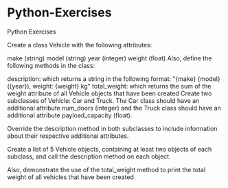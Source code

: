 # Python-Exercises
Python Exercises

Create a class Vehicle with the following attributes:

make (string)
model (string)
year (integer)
weight (float)
Also, define the following methods in the class:

description: which returns a string in the following format: "{make} {model} ({year}), weight: {weight} kg"
total_weight: which returns the sum of the weight attribute of all Vehicle objects that have been created
Create two subclasses of Vehicle: Car and Truck. The Car class should have an additional attribute num_doors (integer) and the Truck class should have an additional attribute payload_capacity (float).

Override the description method in both subclasses to include information about their respective additional attributes.

Create a list of 5 Vehicle objects, containing at least two objects of each subclass, and call the description method on each object.

Also, demonstrate the use of the total_weight method to print the total weight of all vehicles that have been created.

